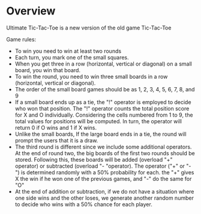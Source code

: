 # Overview

Ultimate Tic-Tac-Toe is a new version of the old game Tic-Tac-Toe

Game rules: 

* To win you need to win at least two rounds
* Each turn, you mark one of the small squares.
* When you get three in a row (horizontal, vertical or diagonal) on a small board, you
win that board.
* To win the round, you need to win three small boards in a row (horizontal, vertical or 
diagonal).
* The order of the small board games should be as 1, 2, 3, 4, 5, 6, 7, 8, and 9
* If a small board ends up as a tie, the "!" operator is employed to decide who won that position. The "!" operator counts the total 
position score for X and O individually. Considering the cells numbered from 1 to 9, the total values for positions will be computed. In turn, 
the operator will return 0 if O wins and 1 if X wins.
* Unlike the small boards, If the large board ends in a tie, the round will prompt the users that it is a 
draw.
* The third round is different since we include some additional operators. At the 
end of round two, the big boards of the first two rounds should be stored. Following 
this, these boards will be added (overload "+" operator) or subtracted (overload "-
"operator). The operator ("+" or "-") is determined randomly with a 50% probability for 
each. the "+" gives X the win if he won one of the previous games, and "-" do the same for "O"
*  At the end of addition or subtraction, if we do not have a situation where one side wins 
and the other loses, we generate another random number to decide who wins with a 50% 
chance for each player.
